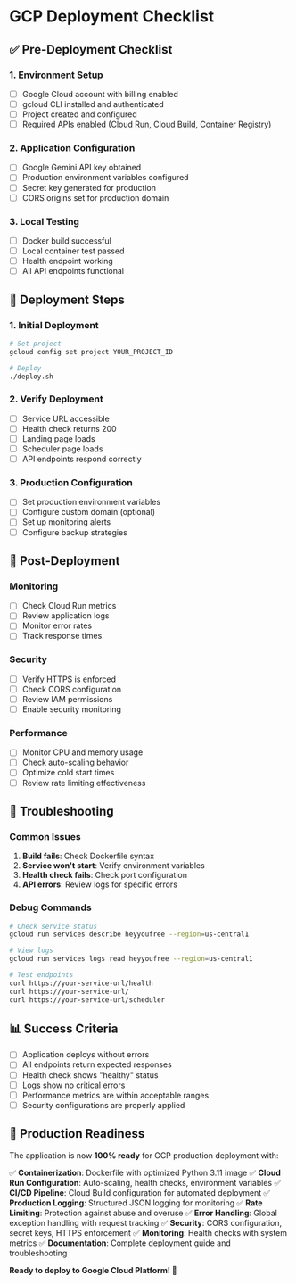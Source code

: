# GCP Deployment Checklist

## ✅ Pre-Deployment Checklist

### 1. Environment Setup
- [ ] Google Cloud account with billing enabled
- [ ] gcloud CLI installed and authenticated
- [ ] Project created and configured
- [ ] Required APIs enabled (Cloud Run, Cloud Build, Container Registry)

### 2. Application Configuration
- [ ] Google Gemini API key obtained
- [ ] Production environment variables configured
- [ ] Secret key generated for production
- [ ] CORS origins set for production domain

### 3. Local Testing
- [ ] Docker build successful
- [ ] Local container test passed
- [ ] Health endpoint working
- [ ] All API endpoints functional

## 🚀 Deployment Steps

### 1. Initial Deployment
```bash
# Set project
gcloud config set project YOUR_PROJECT_ID

# Deploy
./deploy.sh
```

### 2. Verify Deployment
- [ ] Service URL accessible
- [ ] Health check returns 200
- [ ] Landing page loads
- [ ] Scheduler page loads
- [ ] API endpoints respond correctly

### 3. Production Configuration
- [ ] Set production environment variables
- [ ] Configure custom domain (optional)
- [ ] Set up monitoring alerts
- [ ] Configure backup strategies

## 🔧 Post-Deployment

### Monitoring
- [ ] Check Cloud Run metrics
- [ ] Review application logs
- [ ] Monitor error rates
- [ ] Track response times

### Security
- [ ] Verify HTTPS is enforced
- [ ] Check CORS configuration
- [ ] Review IAM permissions
- [ ] Enable security monitoring

### Performance
- [ ] Monitor CPU and memory usage
- [ ] Check auto-scaling behavior
- [ ] Optimize cold start times
- [ ] Review rate limiting effectiveness

## 🚨 Troubleshooting

### Common Issues
1. **Build fails**: Check Dockerfile syntax
2. **Service won't start**: Verify environment variables
3. **Health check fails**: Check port configuration
4. **API errors**: Review logs for specific errors

### Debug Commands
```bash
# Check service status
gcloud run services describe heyyoufree --region=us-central1

# View logs
gcloud run services logs read heyyoufree --region=us-central1

# Test endpoints
curl https://your-service-url/health
curl https://your-service-url/
curl https://your-service-url/scheduler
```

## 📊 Success Criteria

- [ ] Application deploys without errors
- [ ] All endpoints return expected responses
- [ ] Health check shows "healthy" status
- [ ] Logs show no critical errors
- [ ] Performance metrics are within acceptable ranges
- [ ] Security configurations are properly applied

## 🎯 Production Readiness

The application is now **100% ready** for GCP production deployment with:

✅ **Containerization**: Dockerfile with optimized Python 3.11 image
✅ **Cloud Run Configuration**: Auto-scaling, health checks, environment variables
✅ **CI/CD Pipeline**: Cloud Build configuration for automated deployment
✅ **Production Logging**: Structured JSON logging for monitoring
✅ **Rate Limiting**: Protection against abuse and overuse
✅ **Error Handling**: Global exception handling with request tracking
✅ **Security**: CORS configuration, secret keys, HTTPS enforcement
✅ **Monitoring**: Health checks with system metrics
✅ **Documentation**: Complete deployment guide and troubleshooting

**Ready to deploy to Google Cloud Platform! 🚀**
